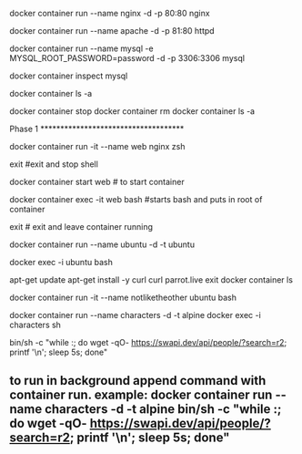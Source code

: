 docker container run --name nginx -d -p 80:80 nginx

docker container run --name apache -d -p 81:80 httpd

docker container run --name mysql -e MYSQL_ROOT_PASSWORD=password -d -p 3306:3306 mysql

docker container inspect mysql

docker container ls -a

docker container stop
docker container rm
docker container ls -a

Phase 1 ************************************

docker container run -it --name web nginx zsh

exit #exit and stop shell

docker container start web # to start container

docker container exec -it web bash #starts bash and puts in root of container

exit # exit and leave container running

docker container run --name ubuntu -d -t ubuntu

docker exec -i ubuntu bash

apt-get update
apt-get install -y curl
curl parrot.live
exit
docker container ls

docker container run -it --name notliketheother ubuntu bash

docker container run --name characters -d -t alpine
docker exec -i characters sh

bin/sh -c "while :; do wget -qO- https://swapi.dev/api/people/?search=r2; printf '\n'; sleep 5s; done"

## to run in background append command with container run. example: docker container run --name characters -d -t alpine bin/sh -c "while :; do wget -qO- https://swapi.dev/api/people/?search=r2; printf '\n'; sleep 5s; done"
